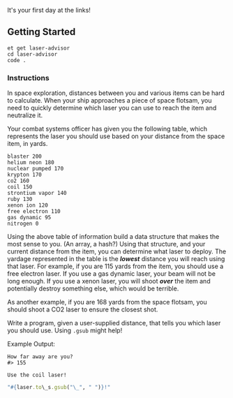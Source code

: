 It's your first day at the links!

## Getting Started

```no-highlight
et get laser-advisor
cd laser-advisor
code .
```

### Instructions

In space exploration, distances between you and various items can be hard to calculate. When your ship approaches a piece of space flotsam, you need to quickly determine which laser you can use to reach the item and neutralize it.

Your combat systems officer has given you the following table, which represents the laser you should use based on your distance from the space item, in yards.

```no-highlight
blaster 200
helium neon 180
nuclear pumped 170
krypton 170
co2 160
coil 150
strontium vapor 140
ruby 130
xenon ion 120
free electron 110
gas dynamic 95
nitrogen 0
```

Using the above table of information build a data structure that makes the most sense to you. (An array, a hash?) Using that structure, and your current distance from the item, you can determine what laser to deploy.
The yardage represented in the table is the ***lowest*** distance you will reach using that laser.
For example, if you are 115 yards from the item, you should use a free electron laser.
If you use a gas dynamic laser, your beam will not be long enough.
If you use a xenon laser, you will shoot ***over*** the item and potentially destroy something else, which would be terrible.

As another example, if you are 168 yards from the space flotsam, you should shoot a CO2 laser to ensure the closest shot.

Write a program, given a user-supplied distance, that tells you which laser you should use. Using `.gsub` might help!

Example Output:

```no-highlight
How far away are you?
#> 155

Use the coil laser!
```

```ruby
"#{laser.to\_s.gsub("\_", " ")}!"
```
